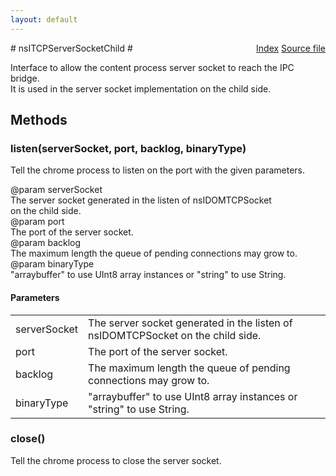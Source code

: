 ```yaml
---
layout: default
---
```

<div class='links' style='float:right'><a href="../index.html">Index</a>
<a href="http://dxr.mozilla.org/mozilla-central/source/dom/network/interfaces/nsITCPServerSocketChild.idl">Source file</a>
</div>
# nsITCPServerSocketChild #
  
Interface to allow the content process server socket to reach the IPC bridge.  
It is used in the server socket implementation on the child side.  
  

## Methods ##

### listen(serverSocket, port, backlog, binaryType) ###
  
Tell the chrome process to listen on the port with the given parameters.  
  
@param serverSocket  
       The server socket generated in the listen of nsIDOMTCPSocket  
       on the child side.  
@param port  
       The port of the server socket.  
@param backlog   
       The maximum length the queue of pending connections may grow to.  
@param binaryType  
       "arraybuffer" to use UInt8 array instances or "string" to use String.  
  

#### Parameters ####

<table>

<tr>
<td>serverSocket</td>
<td>       The server socket generated in the listen of nsIDOMTCPSocket  
       on the child side.  
</td>
</tr>

<tr>
<td>port</td>
<td>       The port of the server socket.  
</td>
</tr>

<tr>
<td>backlog</td>
<td>       The maximum length the queue of pending connections may grow to.  
</td>
</tr>

<tr>
<td>binaryType</td>
<td>       "arraybuffer" to use UInt8 array instances or "string" to use String.  
</td>
</tr>

</table>

### close() ###
  
Tell the chrome process to close the server socket.  
  
